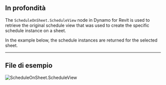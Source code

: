 ## In profondità
The `ScheduleOnSheet.ScheduleView` node in Dynamo for Revit is used to retrieve the original schedule view that was used to create the specific schedule instance on a sheet.

In the example below, the schedule instances are returned for the selected sheet.

___
## File di esempio

![ScheduleOnSheet.ScheduleView](./Revit.Elements.ScheduleOnSheet.ScheduleView_img.jpg)
